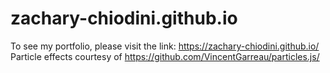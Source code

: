 # zachary-chiodini.github.io
To see my portfolio, please visit the link: https://zachary-chiodini.github.io/ <br>
Particle effects courtesy of https://github.com/VincentGarreau/particles.js/
